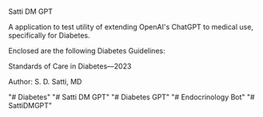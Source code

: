 Satti DM GPT

A application to test utility of extending OpenAI's ChatGPT to medical use, specifically for Diabetes.

Enclosed are the following Diabetes Guidelines:

Standards of Care in Diabetes—2023 

Author: S. D. Satti, MD

"# Diabetes"
"# Satti DM GPT" 
"# Diabetes GPT" 
"# Endocrinology Bot" 
"# SattiDMGPT" 
